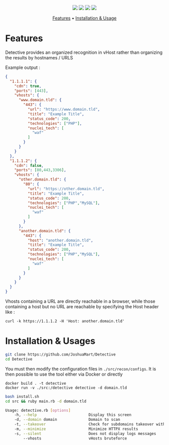 <p align="center">  
    <a href="https://opensource.org/licenses/MIT"><img src="https://img.shields.io/badge/license-MIT-_red.svg"></a>  
    <a href="https://github.com/JoshuaMart/Detective/issues"><img src="https://img.shields.io/badge/contributions-welcome-brightgreen.svg?style=flat"></a>  
    <a href="https://github.com/JoshuaMart/Detective"><img src="https://img.shields.io/badge/release-v0.0.1-informational"></a>
    <a href="https://github.com/JoshuaMart/Detective/issues" target="_blank"><img src="https://img.shields.io/github/issues/JoshuaMart/Detective?color=blue" /></a>
</p>

<p align="center">
  <a href="#features">Features</a> •
  <a href="#installation-usages">Installation & Usage</a>
</p>

# Features

Detective provides an organized recognition in vHost rather than organizing the results by hostnames / URLS

Example output :
```json
{
  "1.1.1.1": {
    "cdn": true,
    "ports": [443],
    "vhosts": {
      "www.domain.tld": {
        "443": {
          "url": "https://www.domain.tld",
          "title": "Example Title",
          "status_code": 200,
          "technologies": ["PHP"],
          "nuclei_tech": [
            "waf"
          ]
        }
      }
    }
  },
  "1.1.1.2": {
    "cdn": false,
    "ports": [80,443,3306],
    "vhosts": {
      "other.domain.tld": {
        "80": {
          "url": "https://other.domain.tld",
          "title": "Example Title",
          "status_code": 200,
          "technologies": ["PHP","MySQL"],
          "nuclei_tech": [
            "waf"
          ]
        }
      },
      "another.domain.tld": {
        "443": {
          "host": "another.domain.tld",
          "title": "Example Title",
          "status_code": 200,
          "technologies": ["PHP","MySQL"],
          "nuclei_tech": [
            "waf"
          ]
        }
      }
    }
  }
}
```

Vhosts containing a URL are directly reachable in a browser, while those containing a host but no 
URL are reachable by specifying the Host header like :
```
curl -k https://1.1.1.2 -H 'Host: another.domain.tld'
```

# Installation & Usages

```bash
git clone https://github.com/JoshuaMart/Detective
cd Detective
```

You must then modify the configuration files in `./src/recon/configs`. It is then possible to use the tool either via Docker or directly

```docker
docker build . -t detective
docker run -v ./src:/detective detective -d domain.tld
```

```bash
bash install.sh
cd src && ruby main.rb -d domain.tld
```

```bash
Usage: detective.rb [options]
    -h, --help                       Display this screen
    -d, --domain domain              Domain to scan
    -t, --takeover                   Check for subdomains takeover with Nuclei
    -m, --minimize                   Minimize HTTPX results
    -s, --silent                     Does not display logs messages
        --vhosts                     vHosts bruteforce
```